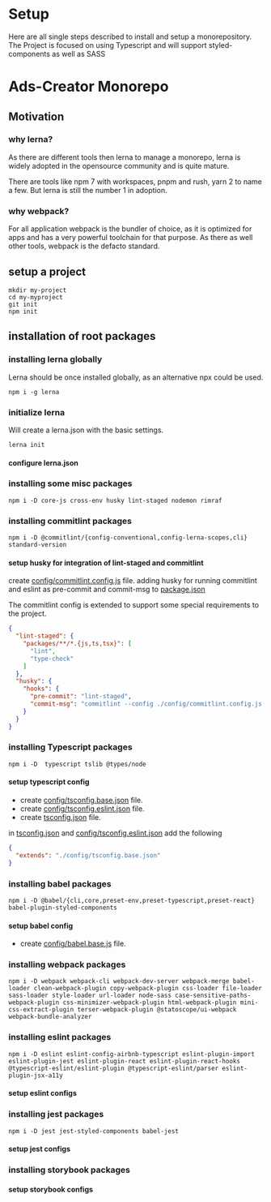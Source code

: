 # Setup

Here are all single steps described to install and setup a monorepository.
The Project is focused on using Typescript and will support styled-components as well as SASS

# Ads-Creator Monorepo

## Motivation

### why lerna?
As there are different tools then lerna to manage a monorepo, lerna is widely adopted in the opensource community and is quite mature. 

There are tools like npm 7 with workspaces, pnpm and rush, yarn 2 to name a few. But lerna is still the number 1 in adoption.

### why webpack?
For all application webpack is the bundler of choice, as it is optimized for apps and has a very powerful toolchain for that purpose.
As there as well other tools, webpack is the defacto standard.

## setup a project
```
mkdir my-project
cd my-myproject
git init
npm init
```

## installation of root packages

### installing lerna globally
Lerna should be once installed globally, as an alternative npx could be used.

```shell script
npm i -g lerna
```

### initialize lerna
Will create a lerna.json with the basic settings.
```
lerna init
```
#### configure lerna.json

### installing some misc packages
```shell script
npm i -D core-js cross-env husky lint-staged nodemon rimraf
```

### installing commitlint packages
```shell script
npm i -D @commitlint/{config-conventional,config-lerna-scopes,cli} standard-version
```

#### setup husky for integration of lint-staged and commitlint

create [config/commitlint.config.js](../config/commitlint.config.js) file.
adding husky for running commitlint and eslint as pre-commit and commit-msg to [package.json](../package.json) 

The commitlint config is extended to support some special requirements to the project.
```json
{
  "lint-staged": {
    "packages/**/*.{js,ts,tsx}": [
      "lint",
      "type-check"
    ]
  },
  "husky": {
    "hooks": {
      "pre-commit": "lint-staged",
      "commit-msg": "commitlint --config ./config/commitlint.config.js --env HUSKY_GIT_PARAMS"
    }
  }
}
```

### installing Typescript packages
```shell script
npm i -D  typescript tslib @types/node
```

#### setup typescript config
* create [config/tsconfig.base.json](../config/tsconfig.base.json) file.
* create [config/tsconfig.eslint.json](../config/tsconfig.eslint.json) file.
* create [tsconfig.json](../tsconfig.json) file.

in [tsconfig.json](../tsconfig.json) and [config/tsconfig.eslint.json](../config/tsconfig.eslint.json) add the following
```json
{
  "extends": "./config/tsconfig.base.json"
}
```
### installing babel packages
```shell script
npm i -D @babel/{cli,core,preset-env,preset-typescript,preset-react} babel-plugin-styled-components
```
#### setup babel config

* create [config/babel.base.js](../config/babel.base.js) file.

### installing webpack packages
```shell script
npm i -D webpack webpack-cli webpack-dev-server webpack-merge babel-loader clean-webpack-plugin copy-webpack-plugin css-loader file-loader sass-loader style-loader url-loader node-sass case-sensitive-paths-webpack-plugin css-minimizer-webpack-plugin html-webpack-plugin mini-css-extract-plugin terser-webpack-plugin @statoscope/ui-webpack webpack-bundle-analyzer 
```

### installing eslint packages
```shell script
npm i -D eslint eslint-config-airbnb-typescript eslint-plugin-import eslint-plugin-jest eslint-plugin-react eslint-plugin-react-hooks @typescript-eslint/eslint-plugin @typescript-eslint/parser eslint-plugin-jsx-a11y
```

#### setup eslint configs

### installing jest packages
```shell script
npm i -D jest jest-styled-components babel-jest
```

#### setup jest configs

### installing storybook packages

#### setup storybook configs